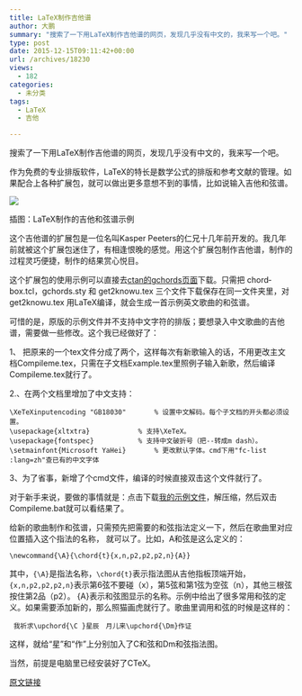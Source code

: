 ```yaml
---
title: LaTeX制作吉他谱
author: 大鹏
summary: "搜索了一下用LaTeX制作吉他谱的网页，发现几乎没有中文的，我来写一个吧。"
type: post
date: 2015-12-15T09:11:42+00:00
url: /archives/18230
views:
  - 182
categories:
  - 未分类
tags:
  - LaTeX
  - 吉他

---
```

搜索了一下用LaTeX制作吉他谱的网页，发现几乎没有中文的，我来写一个吧。

作为免费的专业排版软件，LaTeX的特长是数学公式的排版和参考文献的管理。如果配合上各种扩展包，就可以做出更多意想不到的事情，比如说输入吉他和弦谱。

![][1]

插图：LaTeX制作的吉他和弦谱示例

这个吉他谱的扩展包是一位名叫Kasper Peeters的仁兄十几年前开发的。我几年前就被这个扩展包迷住了，有相逢恨晚的感觉。用这个扩展包制作吉他谱，制作的过程灵巧便捷，制作的结果赏心悦目。

这个扩展包的使用示例可以直接去[ctan的gchords页面][2]下载。只需把 chord­box.tcl，gchords.sty 和 get2­knowu.tex 三个文件下载保存在同一文件夹里，对 get2­knowu.tex 用LaTeX编译，就会生成一首示例英文歌曲的和弦谱。

可惜的是，原版的示例文件并不支持中文字符的排版；要想录入中文歌曲的吉他谱，需要做一些修改。这个我已经做好了：

1、 把原来的一个tex文件分成了两个，这样每次有新歌输入的话，不用更改主文档Compileme.tex，只需在子文档Example.tex里照例子输入新歌，然后编译Compileme.tex就行了。
   
2.、在两个文档里增加了中文支持：

    \XeTeXinputencoding "GB18030"       % 设置中文解码。每个子文档的开头都必须设置。
    \usepackage{xltxtra}            % 支持\XeTeX。
    \usepackage{fontspec}           % 支持中文破折号（把--转成m dash）。
    \setmainfont{Microsoft YaHei}       % 更改默认字体。cmd下用"fc-list :lang=zh"查已有的中文字体
    

3、为了省事，新增了个cmd文件，编译的时候直接双击这个文件就行了。

对于新手来说，要做的事情就是：点击下载[我的示例文件][3]，解压缩，然后双击Compileme.bat就可以看结果了。

给新的歌曲制作和弦谱，只需预先把需要的和弦指法定义一下，然后在歌曲里对应位置插入这个指法的名称， 就可以了。比如，A和弦是这么定义的：

    \newcommand{\A}{\chord{t}{x,n,p2,p2,p2,n}{A}}
    

其中，`{\A}`是指法名称，`\chord{t}`表示指法图从吉他指板顶端开始，`{x,n,p2,p2,p2,n}`表示第6弦不要碰（x），第5弦和第1弦为空弦（n），其他三根弦按住第2品（p2）。 {A}表示和弦图显示的名称。示例中给出了很多常用和弦的定义。如果需要添加新的，那么照猫画虎就行了。歌曲里调用和弦的时候是这样的：

     我祈求\upchord{\C }星辰　月儿来\upchord{\Dm}作证
    

这样，就给“星”和“作”上分别加入了C和弦和Dm和弦指法图。

当然，前提是电脑里已经安装好了CTeX。

 [1]: https://ieaxea.blu.livefilestore.com/y1pUXNn64TLW2rwr657uHtPnLNAPfC2hkEWlDn85nHAm9-tglBwFhDxUqiUh3FZF6kcvLBaeKWuB5zqEQ29xacwNsru2Dxdijsd/2013-04-01_Guitar_yebangesheng.png
 [2]: https://www.ctan.org/tex-archive/graphics/gchords
 [3]: http://pzhao.org/wp-content/uploads/2015/12/LaTeX_Guitar_dapengde.zip

[原文链接](http://dapengde.com/archives/18230)

